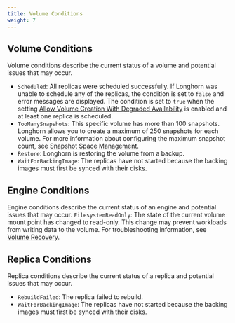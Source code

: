 ```yaml
---
title: Volume Conditions
weight: 7
---
```


## Volume Conditions 

Volume conditions describe the current status of a volume and potential issues that may occur.
- `Scheduled`: All replicas were scheduled successfully. 
    If Longhorn was unable to schedule any of the replicas, the condition is set to `false` and error messages are displayed. The condition is set to `true` when the setting [Allow Volume Creation With Degraded Availability](../../../references/settings#allow-volume-creation-with-degraded-availability) is enabled and at least one replica is scheduled.
- `TooManySnapshots`: This specific volume has more than 100 snapshots.
    Longhorn allows you to create a maximum of 250 snapshots for each volume. For more information about configuring the maximum snapshot count, see [Snapshot Space Management](../../../snapshots-and-backups/snapshot-space-management).
- `Restore`: Longhorn is restoring the volume from a backup.
- `WaitForBackingImage`: The replicas have not started because the backing images must first be synced with their disks.

## Engine Conditions

Engine conditions describe the current status of an engine and potential issues that may occur.
`FilesystemReadOnly`: The state of the current volume mount point has changed to read-only. 
This change may prevent workloads from writing data to the volume. For troubleshooting information, see [Volume Recovery](../../../high-availability/recover-volume).


## Replica Conditions

Replica conditions describe the current status of a replica and potential issues that may occur.
- `RebuildFailed`: The replica failed to rebuild.
- `WaitForBackingImage`: The replicas have not started because the backing images must first be synced with their disks.